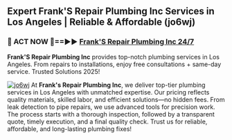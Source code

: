 ## Expert Frank'S Repair Plumbing Inc Services in Los Angeles | Reliable & Affordable (jo6wj)  

<h3>🚿 ACT NOW 🌟==►► <a href="https://tinyurl.com/2ne6vx2x" rel="nofollow">Frank'S Repair Plumbing Inc 24/7</a></h3>

**Frank'S Repair Plumbing Inc** provides top-notch plumbing services in Los Angeles. From repairs to installations, enjoy free consultations + same-day service. Trusted Solutions 2025!

[![jo6wj](https://i.imgur.com/4PFF4AK.jpeg)](https://tinyurl.com/2ne6vx2x)
At **Frank's Repair Plumbing Inc**, we deliver top-tier plumbing services in Los Angeles with unmatched expertise. Our pricing reflects quality materials, skilled labor, and efficient solutions—no hidden fees. From leak detection to pipe repairs, we use advanced tools for precision work. The process starts with a thorough inspection, followed by a transparent quote, timely execution, and a final quality check. Trust us for reliable, affordable, and long-lasting plumbing fixes!